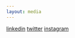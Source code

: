 ```yaml
---
layout: media
---
```


[linkedin](www.linkedin.com/in/brittany-boribong)
[twitter](https://twitter.com/bboribong_)
[instagram](instagram.com/bboribong)
